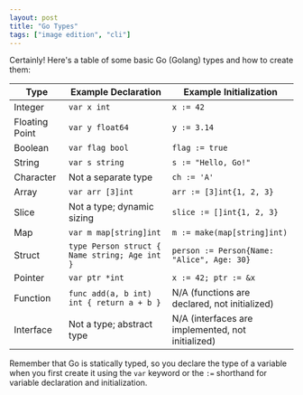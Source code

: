 ```yaml
---
layout: post
title: "Go Types"
tags: ["image edition", "cli"]
---
```



Certainly! Here's a table of some basic Go (Golang) types and how to create them:

| Type            | Example Declaration           | Example Initialization                  |
|-----------------|------------------------------|-----------------------------------------|
| Integer         | `var x int`                  | `x := 42`                              |
| Floating Point  | `var y float64`              | `y := 3.14`                            |
| Boolean         | `var flag bool`              | `flag := true`                         |
| String          | `var s string`               | `s := "Hello, Go!"`                    |
| Character       | Not a separate type          | `ch := 'A'`                            |
| Array           | `var arr [3]int`             | `arr := [3]int{1, 2, 3}`              |
| Slice           | Not a type; dynamic sizing   | `slice := []int{1, 2, 3}`             |
| Map             | `var m map[string]int`       | `m := make(map[string]int)`            |
| Struct          | `type Person struct { Name string; Age int }` | `person := Person{Name: "Alice", Age: 30}` |
| Pointer         | `var ptr *int`               | `x := 42; ptr := &x`                   |
| Function        | `func add(a, b int) int { return a + b }` | N/A (functions are declared, not initialized) |
| Interface       | Not a type; abstract type    | N/A (interfaces are implemented, not initialized) |

Remember that Go is statically typed, so you declare the type of a variable when you first create it using the `var` keyword or the `:=` shorthand for variable declaration and initialization.

